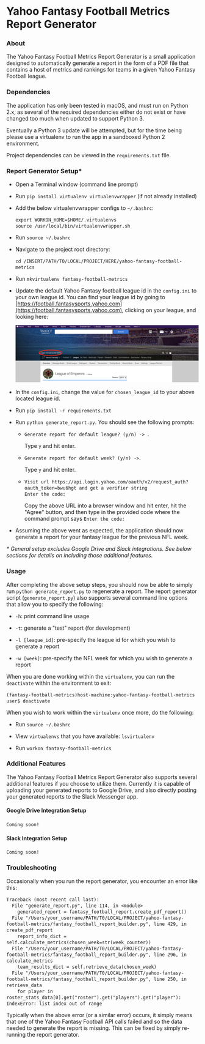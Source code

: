 # Yahoo Fantasy Football Metrics Report Generator

### About
The Yahoo Fantasy Football Metrics Report Generator is a small application designed to automatically generate a report in the form of a PDF file that contains a host of metrics and rankings for teams in a given Yahoo Fantasy Football league.

### Dependencies
The application has only been tested in macOS, and must run on Python 2.x, as several of the required dependencies either do not exist or have changed too much when updated to support Python 3.

Eventually a Python 3 update will be attempted, but for the time being please use a virtualenv to run the app in a sandboxed Python 2 environment.

Project dependencies can be viewed in the `requirements.txt` file.

### Report Generator Setup*

* Open a Terminal window (command line prompt)

* Run `pip install virtualenv virtualenvwrapper` (if not already installed)

* Add the below virtualenvwrapper configs to `~/.bashrc`:
    ```
    export WORKON_HOME=$HOME/.virtualenvs
    source /usr/local/bin/virtualenvwrapper.sh
    ```
* Run `source ~/.bashrc`

* Navigate to the project root directory:
    ```
    cd /INSERT/PATH/TO/LOCAL/PROJECT/HERE/yahoo-fantasy-football-metrics
    ```

* Run `mkvirtualenv fantasy-football-metrics`

* Update the default Yahoo Fantasy football league id in the `config.ini` to your own league id. You can find your league id by going to [https://football.fantasysports.yahoo.com](https://football.fantasysports.yahoo.com), clicking on your league, and looking here:

    ![yahoo-fantasy-football-league-id-location.png](resources/yahoo-fantasy-football-league-id-location.png)

* In the `config.ini`, change the value for `chosen_league_id` to your above located league id.

* Run `pip install -r requirements.txt`

* Run `python generate_report.py`. You should see the following prompts: 
    * `Generate report for default league? (y/n) -> `. 
    
        Type `y` and hit enter. 
    * `Generate report for default week? (y/n) ->`. 
        
        Type `y` and hit enter.
    * ```
      Visit url https://api.login.yahoo.com/oauth/v2/request_auth?oauth_token=bwu6hgt and get a verifier string
      Enter the code:
      ```
 
        Copy the above URL into a browser window and hit enter, hit the "Agree" button, and then type in the provided code where the command prompt says `Enter the code:`

* Assuming the above went as expected, the application should now generate a report for your fantasy league for the previous NFL week.

_\* General setup excludes Google Drive and Slack integrations. See below sections for details on including those additional features._

### Usage

After completing the above setup steps, you should now be able to simply run `python generate_report.py` to regenerate a report. The report generator script (`generate_report.py`) also supports several command line options that allow you to specify the following:

* `-h`: print command line usage

* `-t`: generate a "test" report (for development)

* `-l [league_id]`: pre-specify the league id for which you wish to generate a report

* `-w [week]`: pre-specify the NFL week for which you wish to generate a report

When you are done working within the `virtualenv`, you can run the `deactivate` within the environment to exit:
```
(fantasy-football-metrics)host-machine:yahoo-fantasy-football-metrics user$ deactivate
```

When you wish to work within the `virtualenv` once more, do the following:
 
 * Run `source ~/.bashrc`
 
 * View `virtualenvs` that you have available: `lsvirtualenv`
 
 * Run `workon fantasy-football-metrics`


### Additional Features

The Yahoo Fantasy Football Metrics Report Generator also supports several additional features if you choose to utilize them. Currently it is capable of uploading your generated reports to Google Drive, and also directly posting your generated reports to the Slack Messenger app.

#### Google Drive Integration Setup

`Coming soon!`

#### Slack Integration Setup

`Coming soon!`

### Troubleshooting

Occasionally when you run the report generator, you encounter an error like this:
```
Traceback (most recent call last):
  File "generate_report.py", line 114, in <module>
    generated_report = fantasy_football_report.create_pdf_report()
  File "/Users/your_username/PATH/T0/LOCAL/PROJECT/yahoo-fantasy-football-metrics/fantasy_football_report_builder.py", line 429, in create_pdf_report
    report_info_dict = self.calculate_metrics(chosen_week=str(week_counter))
  File "/Users/your_username/PATH/T0/LOCAL/PROJECT/yahoo-fantasy-football-metrics/fantasy_football_report_builder.py", line 296, in calculate_metrics
    team_results_dict = self.retrieve_data(chosen_week)
  File "/Users/your_username/PATH/T0/LOCAL/PROJECT/yahoo-fantasy-football-metrics/fantasy_football_report_builder.py", line 250, in retrieve_data
    for player in roster_stats_data[0].get("roster").get("players").get("player"):
IndexError: list index out of range
```

Typically when the above error (or a similar error) occurs, it simply means that one of the Yahoo Fantasy Football API calls failed and so the data needed to generate the report is missing. This can be fixed by simply re-running the report generator.
